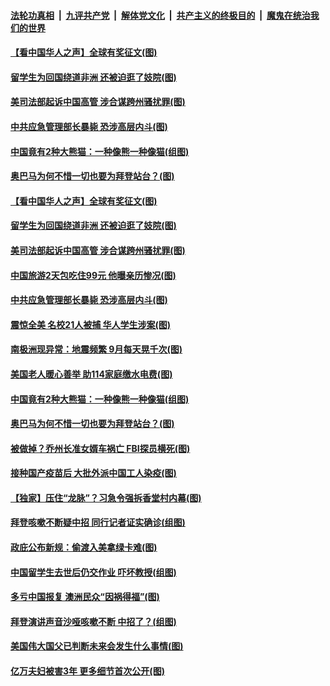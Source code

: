 

####  [法轮功真相](../../../../basic/blob/master/README.md?t=12192231) &nbsp;|&nbsp; [九评共产党](../../../../9ping.md/blob/master/README.md?t=12192231) &nbsp;|&nbsp; [解体党文化](../../../../jtdwh.md/blob/master/README.md?t=12192231)  &nbsp;|&nbsp; [共产主义的终极目的](../../../../gczydzjmd.md/blob/master/README.md?t=12192231) &nbsp;|&nbsp; [魔鬼在统治我们的世界](../../../../mgztzwmdsj.md/blob/master/README.md?t=12192231) 

#### [【看中国华人之声】全球有奖征文(图)](../pages/p3/953963.md?t=12192231) 

#### [留学生为回国绕道非洲 还被迫逛了妓院(图)](../pages/p3/956306.md?t=12192231) 

#### [美司法部起诉中国高管 涉合谋跨州骚扰罪(图)](../pages/p3/956308.md?t=12192231) 

#### [中共应急管理部长暴毙 恐涉高层内斗(图)](../pages/p3/956301.md?t=12192231) 

#### [中国竟有2种大熊猫：一种像熊一种像猫(组图)](../pages/p3/956199.md?t=12192231) 

#### [奥巴马为何不惜一切也要为拜登站台？(图)](../pages/p3/956200.md?t=12192231) 

#### [【看中国华人之声】全球有奖征文(图)](../pages/p3/953963.md?t=12192231) 

#### [留学生为回国绕道非洲 还被迫逛了妓院(图)](../pages/p3/956306.md?t=12192231) 

#### [美司法部起诉中国高管 涉合谋跨州骚扰罪(图)](../pages/p3/956308.md?t=12192231) 

#### [中国旅游2天包吃住99元 他曝亲历惨况(图)](../pages/p3/956302.md?t=12192231) 

#### [中共应急管理部长暴毙 恐涉高层内斗(图)](../pages/p3/956301.md?t=12192231) 

#### [震惊全美 名校21人被捕 华人学生涉案(图)](../pages/p3/956289.md?t=12192231) 

#### [南极洲现异常：地震频繁 9月每天晃千次(图)](../pages/p3/956285.md?t=12192231) 

#### [美国老人暖心善举 助114家庭缴水电费(图)](../pages/p3/956232.md?t=12192231) 

#### [中国竟有2种大熊猫：一种像熊一种像猫(组图)](../pages/p3/956199.md?t=12192231) 

#### [奥巴马为何不惜一切也要为拜登站台？(图)](../pages/p3/956200.md?t=12192231) 

#### [被做掉？乔州长准女婿车祸亡 FBI探员横死(图)](../pages/p3/956185.md?t=12192231) 

#### [接种国产疫苗后 大批外派中国工人染疫(图)](../pages/p3/956191.md?t=12192231) 

#### [【独家】压住“龙脉”？习急令强拆香堂村内幕(图)](../pages/p3/956145.md?t=12192231) 

#### [拜登咳嗽不断疑中招 同行记者证实确诊(组图)](../pages/p3/956135.md?t=12192231) 

#### [政庇公布新规：偷渡入美拿绿卡难(图)](../pages/p3/956070.md?t=12192231) 

#### [中国留学生去世后仍交作业 吓坏教授(组图)](../pages/p3/956051.md?t=12192231) 

#### [多亏中国报复 澳洲民众“因祸得福”(图)](../pages/p3/956040.md?t=12192231) 

#### [拜登演讲声音沙哑咳嗽不断 中招了？(组图)](../pages/p3/956050.md?t=12192231) 

#### [美国伟大国父已判断未来会发生什么事情(图)](../pages/p3/956037.md?t=12192231) 

#### [亿万夫妇被害3年 更多细节首次公开(图)](../pages/p3/956017.md?t=12192231) 

